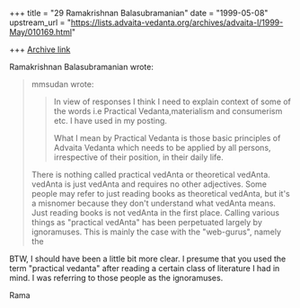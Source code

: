 +++
title = "29 Ramakrishnan Balasubramanian"
date = "1999-05-08"
upstream_url = "https://lists.advaita-vedanta.org/archives/advaita-l/1999-May/010169.html"

+++
[Archive link](https://lists.advaita-vedanta.org/archives/advaita-l/1999-May/010169.html)

Ramakrishnan Balasubramanian <ramakris at EROLS.COM> wrote:


> mmsudan <mmsudan at BOL.NET.IN> wrote:
>
>>In view of responses I think I need to explain context of some of
the
>words
>>i.e Practical Vedanta,materialism and consumerism etc. I have used
in
>my
>>posting.
>>
>>What I mean by Practical Vedanta is those basic  principles of
>Advaita
>>Vedanta which needs to be applied by all persons, irrespective of
>their
>>position, in their daily life.
>
>There is nothing called practical vedAnta or theoretical vedAnta.
>vedAnta is just vedAnta and  requires no other adjectives. Some
people
>may refer to just reading books as theoretical vedAnta, but it's a
>misnomer because they don't understand what vedAnta means. Just
>reading books is not vedAnta in the first place. Calling various
>things as "practical vedAnta" has been perpetuated largely by
>ignoramuses. This is mainly the case with the "web-gurus", namely the


BTW, I should have been a little bit more clear. I presume that you
used the term "practical vedanta" after reading a certain class of
literature I had in mind. I was referring to those people as the
ignoramuses.

Rama

